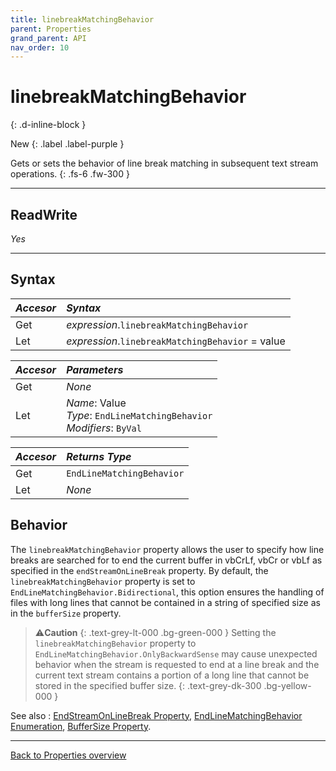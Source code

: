 ```yaml
---
title: linebreakMatchingBehavior
parent: Properties
grand_parent: API
nav_order: 10
---
```


# linebreakMatchingBehavior
{: .d-inline-block }

New
{: .label .label-purple }

Gets or sets the behavior of line break matching in subsequent text stream operations.
{: .fs-6 .fw-300 }

---

## ReadWrite

_Yes_

---

## Syntax

|**_Accesor_**|**_Syntax_**|
|:----------|:----------|
|Get|*expression*.`linebreakMatchingBehavior`|
|Let|*expression*.`linebreakMatchingBehavior` = value|

|**_Accesor_**|**_Parameters_**|
|:----------|:----------|
|Get|_None_|
|Let|*Name*: Value<br>*Type*: `EndLineMatchingBehavior`<br>*Modifiers*: `ByVal`|

|**_Accesor_**|**_Returns Type_**|
|:----------|:----------|
|Get|`EndLineMatchingBehavior`|
|Let|_None_|

## Behavior

The `linebreakMatchingBehavior` property allows the user to specify how line breaks are searched for to end the current buffer in vbCrLf, vbCr or vbLf as specified in the `endStreamOnLineBreak` property. By default, the `linebreakMatchingBehavior` property is set to `EndLineMatchingBehavior.Bidirectional`, this option ensures the handling of files with long lines that cannot be contained in a string of specified size as in the `bufferSize` property. 

>⚠️**Caution**
>{: .text-grey-lt-000 .bg-green-000 }
>Setting the `linebreakMatchingBehavior` property to `EndLineMatchingBehavior.OnlyBackwardSense` may cause unexpected behavior when the stream is requested to end at a line break and the current text stream contains a portion of a long line that cannot be stored in the specified buffer size.
{: .text-grey-dk-300 .bg-yellow-000 }

See also
: [EndStreamOnLineBreak Property](https://ecp-solutions.github.io/ECPTextStream/api/properties/endstreamonlinebreak.html), [EndLineMatchingBehavior Enumeration](https://ecp-solutions.github.io/ECPTextStream/api/enumerations/endlinematchingbehavior.html), [BufferSize Property](https://ecp-solutions.github.io/ECPTextStream/api/properties/buffersize.html).

---

[Back to Properties overview](https://ecp-solutions.github.io/ECPTextStream/api/properties/)
